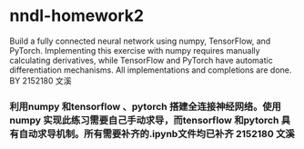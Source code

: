 # nndl-homework2
Build a fully connected neural network using numpy, TensorFlow, and PyTorch. Implementing this exercise with numpy requires manually calculating derivatives, while TensorFlow and PyTorch have automatic differentiation mechanisms. All implementations and completions are done. BY 2152180 文溪

### 利用numpy 和tensorflow 、pytorch 搭建全连接神经网络。使用numpy 实现此练习需要自己手动求导，而tensorflow 和pytorch 具有自动求导机制。所有需要补齐的.ipynb文件均已补齐 2152180 文溪
